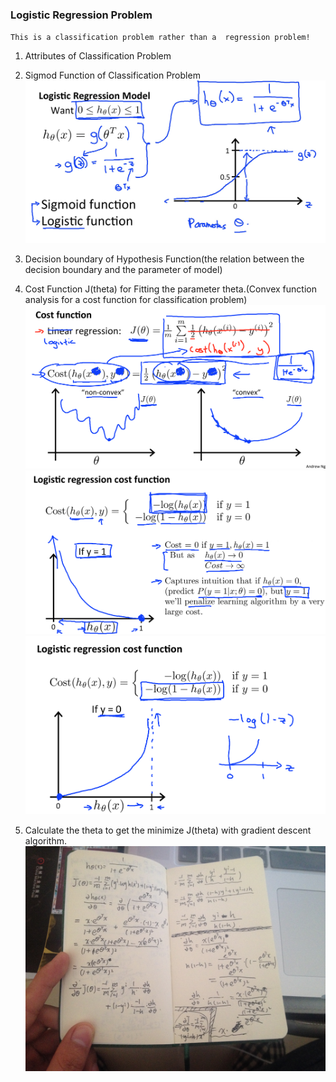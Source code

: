 ### Logistic Regression Problem

`This is a classification problem rather than a  regression problem!`

1. Attributes of Classification Problem

2. Sigmod Function of Classification Problem<br>
![](https://github.com/edonyM/pyexer/blob/master/ml/andrewNg/pic/sigmodfunction.png)

3. Decision boundary of Hypothesis Function(the relation between the decision boundary and the parameter of model)

4. Cost Function J(theta) for Fitting the parameter theta.(Convex function analysis for a cost function for classification problem)<br>
![](https://github.com/edonyM/pyexer/blob/master/ml/andrewNg/pic/LinearCostFunction2Classification.png)<br>
![](https://github.com/edonyM/pyexer/blob/master/ml/andrewNg/pic/logisticregressioncostfunc1.png)<br>
![](https://github.com/edonyM/pyexer/blob/master/ml/andrewNg/pic/logisticregressioncostfunc2.png)

5. Calculate the theta to get the minimize J(theta) with gradient descent algorithm.
![](https://github.com/edonyM/pyexer/blob/master/ml/andrewNg/pic/derivativeofcostfunc.JPG)
